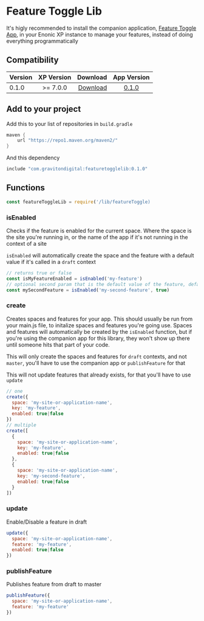 # Feature Toggle Lib
It's higly recommended to install the companion application, [Feature Toggle App](https://github.com/GravitonDigital/feature-toggle-app), in your Enonic XP instance to manage your features, instead of doing everything programmatically
## Compatibility

| Version       | XP Version            | Download  | App Version |
| ------------- |:-------------:| -----:| :-----:|
| 0.1.0         | >= 7.0.0      | [Download](https://repo1.maven.org/maven2/com/gravitondigital/featuretogglelib/0.1.0/featuretogglelib-0.1.0.jar)     | [0.1.0](https://repo1.maven.org/maven2/com/gravitondigital/featuretoggleapp/0.1.0/featuretoggleapp-0.1.0.jar)

## Add to your project

Add this to your list of repositories in `build.gradle`
```groovy
maven {
    url "https://repo1.maven.org/maven2/"
}
```

And this dependency
```groovy
include "com.gravitondigital:featuretogglelib:0.1.0"
```

## Functions
```javascript
const featureToggleLib = require('/lib/featureToggle)
```
### isEnabled
Checks if the feature is enabled for the current space. Where the space is the site you're running in, or the name of the app if it's not running in the context of a site

`isEnabled` will automatically create the space and the feature with a default value if it's called in a `draft` context

```javascript
// returns true or false
const isMyFeatureEnabled = isEnabled('my-feature')
// optional second param that is the default value of the feature, defaults to false if not passed
const mySecondFeature = isEnabled('my-second-feature', true)
```


### create
Creates spaces and features for your app. This should usually be run from your main.js file, to initalize spaces and features you're going use. Spaces and features will automatically be created by the `isEnabled` function, but if you're using the companion app for this library, they won't show up there until someone hits that part of your code.

This will only create the spaces and features for `draft` contexts, and not `master`,  you'll have to use the companion app or `publishFeature` for that

This will not update features that already exists, for that you'll have to use `update`

```javascript
// one
create({
  space: 'my-site-or-application-name',
  key: 'my-feature',
  enabled: true|false
})
// multiple
create([
  {
    space: 'my-site-or-application-name',
    key: 'my-feature',
    enabled: true|false
  }, 
  {
    space: 'my-site-or-application-name',
    key: 'my-second-feature',
    enabled: true|false
  }
])
```

### update
Enable/Disable a feature in draft

```javascript
update({
  space: 'my-site-or-application-name',
  feature: 'my-feature',
  enabled: true|false
})
```

### publishFeature
Publishes feature from draft to master

```javascript
publishFeature({
  space: 'my-site-or-application-name',
  feature: 'my-feature'
})
```